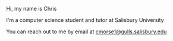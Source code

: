 Hi, my name is Chris

I'm a computer science student and tutor at Salisbury University

You can reach out to me by email at cmorse1@gulls.salisbury.edu
